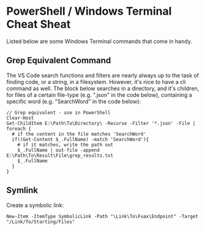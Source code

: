 # PowerShell / Windows Terminal Cheat Sheat
Listed below are some Windows Terminal commands that come in handy.

## Grep Equivalent Command
The VS Code search functions and filters are nearly always up to the task of finding code, or a string, in a filesystem. However, it's nice to have a cli command as well. The block below searches in a directory, and it's children, for files of a certain file-type (e.g. ".json" in the code below), containing a specific word (e.g. "SearchWord" in the code below):

```
// Grep equivalent - use in PowerShell
Clear-Host
Get-ChildItem E:\Path\To\Directory\ -Recurse -Filter '*.json' -File |
foreach {
  # if the content in the file matches 'SearchWord'
  if((Get-Content $_.FullName) -match 'SearchWord'){
    # if it matches, write the path out
    $_.FullName | out-file -append E:\Path\To\Result\File\grep_results.txt
    $_.FullName
  }
}
```

## Symlink
Create a symbolic link:

```
New-Item -ItemType SymbolicLink -Path "\Link\To\Fuax\Endpoint" -Target "/Link/To/Starting/Files"
```
